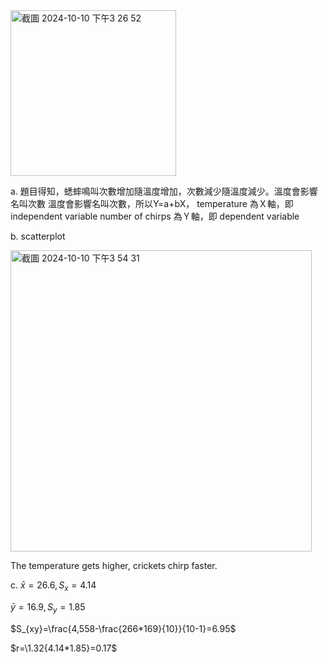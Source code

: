 <img width="265" alt="截圖 2024-10-10 下午3 26 52" src="https://github.com/user-attachments/assets/608819df-14a8-4db0-ac25-9f4fabe9a582">

a.  題目得知，蟋蟀鳴叫次數增加隨溫度增加，次數減少隨溫度減少。溫度會影響名叫次數
    溫度會影響名叫次數，所以Y=a+bX，
    temperature 為Ｘ軸，即 independent variable 
    number of chirps 為Ｙ軸，即 dependent variable  

b.  scatterplot 

<img width="482" alt="截圖 2024-10-10 下午3 54 31" src="https://github.com/user-attachments/assets/44d27f0f-0492-4423-96eb-5fdebd987b0e">

The temperature gets higher, crickets chirp faster.

c. $\bar{x}= 26.6, S_{x}=4.14$

   $\bar{y}= 16.9, S_{y}=1.85$
   
   $S_{xy}=\frac{4,558-\frac{266*169}{10}}{10-1}=6.95$

   $r=\1.32{4.14*1.85}=0.17$
